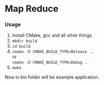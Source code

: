 # Map Reduce

### Usage

1. Install CMake, gcc and all other things
2. `mkdir build`
3. `cd build`
4. `cmake -D CMAKE_BUILD_TYPE=Release ..`<br>
    or<br>
    `cmake -D CMAKE_BUILD_TYPE=Debug ..`
5. `make`

Now in bin folder will be example application.

